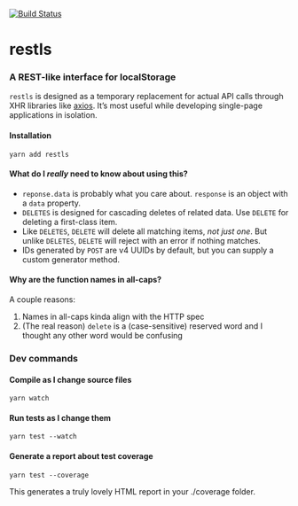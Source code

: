 [![Build Status](https://travis-ci.org/danrashid/restls.svg?branch=master)](https://travis-ci.org/danrashid/restls)

# restls

### A REST-like interface for localStorage

`restls` is designed as a temporary replacement for actual API calls through XHR libraries like [axios](https://github.com/axios/axios). It’s most useful while developing single-page applications in isolation.

#### Installation

`yarn add restls`

#### What do I _really_ need to know about using this?

- `reponse.data` is probably what you care about. `response` is an object with a `data` property.
- `DELETES` is designed for cascading deletes of related data. Use `DELETE` for deleting a first-class item.
- Like `DELETES`, `DELETE` will delete all matching items, _not just one_. But unlike `DELETES`, `DELETE` will reject with an error if nothing matches.
- IDs generated by `POST` are v4 UUIDs by default, but you can supply a custom generator method.

#### Why are the function names in all-caps?

A couple reasons:

1.  Names in all-caps kinda align with the HTTP spec
2.  (The real reason) `delete` is a (case-sensitive) reserved word and I thought any other word would be confusing

### Dev commands

#### Compile as I change source files

`yarn watch`

#### Run tests as I change them

`yarn test --watch`

#### Generate a report about test coverage

`yarn test --coverage`

This generates a truly lovely HTML report in your ./coverage folder.
